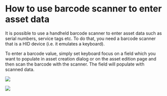 # How to use barcode scanner to enter asset data

It is possible to use a handheld barcode scanner to enter asset data such as serial numbers, service tags etc. To do that, you need a barcode scanner that is a HID device \(i.e. it emulates a keyboard\).

To enter a barcode value, simply set keyboard focus on a field which you want to populate in asset creation dialog or on the asset edition page and then scan the barcode with the scanner. The field will populate with scanned data.

![](https://confluence.spartez.com/download/attachments/34604534/barcode-scanner.png?version=1&modificationDate=1486414499993&api=v2&effects=drop-shadow)

![](https://confluence.spartez.com/download/attachments/34604534/barcode2.png?version=1&modificationDate=1486414499669&api=v2&effects=drop-shadow)

